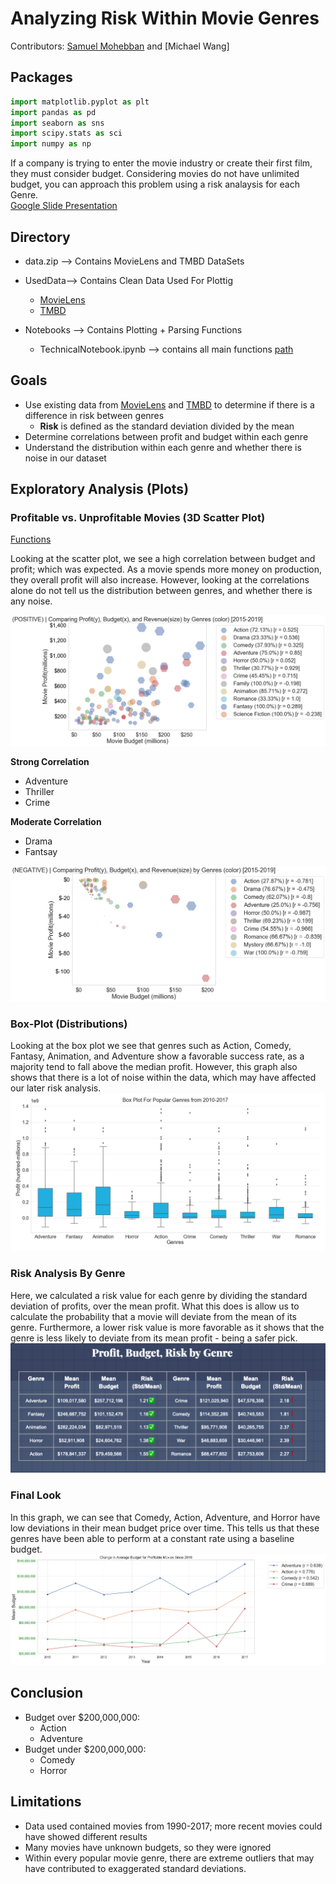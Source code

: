 # Analyzing Risk Within Movie Genres

Contributors: [Samuel Mohebban](https://github.com/HeeebsInc) and [Michael Wang]
## Packages 

```python 
import matplotlib.pyplot as plt
import pandas as pd 
import seaborn as sns
import scipy.stats as sci
import numpy as np
```

If a company is trying to enter the movie industry or create their first film, they must consider budget.  Considering movies do not have unlimited budget, you can approach this problem using a risk analaysis for each Genre.  
[Google Slide Presentation](https://docs.google.com/presentation/d/17Ba26seyYSHHLWh5TLBRsJbAz1YpsoQI2lYNyWAq4Ok/edit?usp=sharing)

## Directory

- data.zip --> Contains MovieLens and TMBD DataSets
- UsedData--> Contains Clean Data Used For Plottig 
    - [MovieLens](data/MovieLens/movies.csv)
    - [TMBD](data/m_23/movies_metadata.csv)

- Notebooks --> Contains Plotting + Parsing Functions 
    - TechnicalNotebook.ipynb --> contains all main functions [path](TechnicalNotebook.ipynb)
    

## Goals


- Use existing data from [MovieLens](https://grouplens.org/datasets/movielens/) and [TMBD](https://www.kaggle.com/juzershakir/tmdb-movies-dataset) to determine if there is a difference in risk between genres
    - **Risk** is defined as the standard deviation divided by the mean
- Determine correlations between profit and budget within each genre
- Understand the distribution within each genre and whether there is noise in our dataset

## Exploratory Analysis (Plots)
### Profitable vs. Unprofitable Movies (3D Scatter Plot) 
[Functions](Notebooks/TechnicalNotebook.ipynb)

Looking at the scatter plot, we see a high correlation between budget and profit; which was expected. As a movie spends more money on production, they overall profit will also increase.  However, looking at the correlations alone do not tell us the distribution between genres, and whether there is any noise. 

![Scatterplot for profitable movies (budget/profit)](GitImages/scatter_profit_budget_revenue_POSITIVE[2015].png)

**Strong Correlation**                 
- Adventure                         
- Thriller 
- Crime 

**Moderate Correlation**                           
- Drama 
- Fantsay

![Scaterplot for unprofitable movies (budget/profit)](GitImages/scatter_profit_budget_revenue_NEGATIVE[2015].png)

### Box-Plot (Distributions)
Looking at the box plot we see that genres such as Action, Comedy, Fantasy, Animation, and Adventure show a favorable success rate, as a majority tend to fall above the median profit.  However, this graph also shows that there is a lot of noise within the data, which may have affected our later risk analysis.  
![Boxplot For Profit Distributions Across Genres](GitImages/BoxPlot_genres_2010.png)

### Risk Analysis By Genre
Here, we calculated a risk value for each genre by dividing the standard deviation of profits, over the mean profit.  What this does is allow us to calculate the probability that a movie will deviate from the mean of its genre.  Furthermore, a lower risk value is more favorable as it shows that the genre is less likely to deviate from its mean profit - being a safer pick. 
![Risk By Genre](GitImages/risk_by_genre.png)

### Final Look
In this graph, we can see that Comedy, Action, Adventure, and Horror have low deviations in their mean budget price over time.  This tells us that these genres have been able to perform at a constant rate using a baseline budget.  
![Budget Over time for recommended genres](GitImages/change_over_time_budget.png)

## Conclusion 
- Budget over $200,000,000: 
    - Action 
    - Adventure
- Budget under $200,000,000: 
    - Comedy 
    - Horror

## Limitations
- Data used contained movies from 1990-2017; more recent movies could have showed different results 
- Many movies have unknown budgets, so they were ignored
- Within every popular movie genre, there are extreme outliers that may have contributed to exaggerated standard deviations.  

